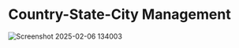 # Country-State-City Management
![Screenshot 2025-02-06 134003](https://github.com/user-attachments/assets/2be9b195-a77f-43cc-a315-6470c1fee25c)

